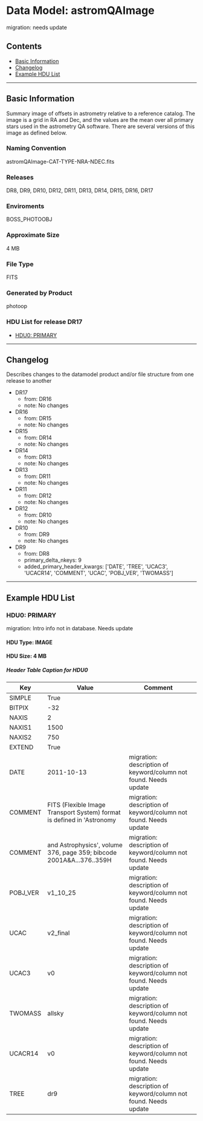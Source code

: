 # Data Model: astromQAImage


migration: needs update


## Contents
- [Basic Information](#basic-information)
- [Changelog](#changelog)
- [Example HDU List](#example-hdu-list)


---

## Basic Information
Summary image of offsets in astrometry relative to a reference
catalog. The image is a grid in RA and Dec, and the values are the
mean over all primary stars used in the astrometry QA software. There
are several versions of this image as defined below.

### Naming Convention
astromQAImage-CAT-TYPE-NRA-NDEC.fits

### Releases
DR8, DR9, DR10, DR12, DR11, DR13, DR14, DR15, DR16, DR17

### Enviroments
BOSS_PHOTOOBJ

### Approximate Size
4 MB

### File Type
FITS

### Generated by Product
photoop

### HDU List for release DR17
  - [HDU0: PRIMARY](#hdu0-primary)


---

## Changelog
Describes changes to the datamodel product and/or file structure from one release to another
 - DR17
   - from: DR16
   - note: No changes
 - DR16
   - from: DR15
   - note: No changes
 - DR15
   - from: DR14
   - note: No changes
 - DR14
   - from: DR13
   - note: No changes
 - DR13
   - from: DR11
   - note: No changes
 - DR11
   - from: DR12
   - note: No changes
 - DR12
   - from: DR10
   - note: No changes
 - DR10
   - from: DR9
   - note: No changes
 - DR9
   - from: DR8
   - primary_delta_nkeys: 9
   - added_primary_header_kwargs: ['DATE', 'TREE', 'UCAC3', 'UCACR14', 'COMMENT', 'UCAC', 'POBJ_VER', 'TWOMASS']

---
## Example HDU List


### HDU0: PRIMARY
migration: Intro info not in database. Needs update

#### HDU Type: IMAGE
#### HDU Size:  4 MB

##### Header Table Caption for HDU0
Key | Value | Comment | |
| --- | --- | --- | --- |
| SIMPLE | True |  |
| BITPIX | -32 |  |
| NAXIS | 2 |  |
| NAXIS1 | 1500 |  |
| NAXIS2 | 750 |  |
| EXTEND | True |  |
| DATE | 2011-10-13 | migration: description of keyword/column not found. Needs update |
| COMMENT | FITS (Flexible Image Transport System) format is defined in 'Astronomy | migration: description of keyword/column not found. Needs update |
| COMMENT | and Astrophysics', volume 376, page 359; bibcode 2001A&A...376..359H | migration: description of keyword/column not found. Needs update |
| POBJ_VER | v1_10_25 | migration: description of keyword/column not found. Needs update |
| UCAC | v2_final | migration: description of keyword/column not found. Needs update |
| UCAC3 | v0 | migration: description of keyword/column not found. Needs update |
| TWOMASS | allsky | migration: description of keyword/column not found. Needs update |
| UCACR14 | v0 | migration: description of keyword/column not found. Needs update |
| TREE | dr9 | migration: description of keyword/column not found. Needs update |


